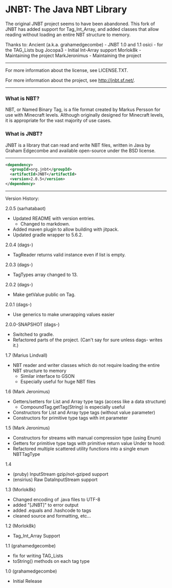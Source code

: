 # JNBT: The Java NBT Library

The original JNBT project seems to have been abandoned.
This fork of JNBT has added support for Tag_Int_Array, and added classes that allow reading without loading an entire NBT structure to memory.

Thanks to:
Ancient (a.k.a. grahamedgecombe) - JNBT 1.0 and 1.1
osici - for the TAG_Lists bug
Jocopa3 - Initial Int-Array support
Morlok8k - Maintaining the project
MarkJeronimus - Maintaining the project

--------------

For more information about the license, see LICENSE.TXT.

For more information about the project, see http://jnbt.sf.net/.

--------------

### What is NBT?

NBT, or Named Binary Tag, is a file format created by Markus Persson for use with Minecraft levels. Although originally designed for Minecraft levels, it is appropriate for the vast majority of use cases.

### What is JNBT?

JNBT is a library that can read and write NBT files, written in Java by Graham Edgecombe and available open-source under the BSD license.

--------------
```xml
<dependency>
  <groupId>org.jnbt</groupId>
  <artifactId>JNBT</artifactId>
  <version>2.0.5</version>
</dependency>
```

--------------

Version History:

2.0.5 (sarhatabaot)
- Updated README with version entries.
  - Changed to markdown.
- Added maven plugin to allow building with jitpack.
- Updated gradle wrapper to 5.6.2.

2.0.4 (dags-)
- TagReader returns valid instance even if list is empty.

2.0.3 (dags-)
- TagTypes array changed to 13.

2.0.2 (dags-)
- Make getValue public on Tag.

2.0.1 (dags-)
- Use generics to make unwrapping values easier 

2.0.0-SNAPSHOT (dags-)
- Switched to gradle.
- Refactored parts of the project. (Can't say for sure unless dags- writes it.)

1.7 (Marius Lindvall)
 - NBT reader and writer classes which do not require loading the entire NBT structure to memory
    - Similar interface to GSON
    - Especially useful for huge NBT files

1.6 (Mark Jeronimus)
 - Getters/setters for List and Array type tags (access like a data structure)
    - CompoundTag.getTag(String) is especially useful
 - Constructors for List and Array type tags (without value parameter)
 - Constructors for primitive type tags with int parameter

1.5 (Mark Jeronimus)
 - Constructors for streams with manual compression type (using Enum)
 - Getters for primitive type tags with primitive return value
 Under te hood:
 - Refactored multiple scattered utility functions into a single enum NBTTagType

1.4
- (pruby) InputStream gzip/not-gziped support
- (ensirius) Raw DataInputStream support

1.3 (Morlok8k)
- Changed encoding of .java files to UTF-8
- added "[JNBT]" to error output
- added .equals and .hashcode to tags
- cleaned source and formatting, etc...

1.2 (Morlok8k)
- Tag_Int_Array Support

1.1 (grahamedgecombe)
- fix for writing TAG_Lists
- toString() methods on each tag type

1.0 (grahamedgecombe)
- Initial Release



